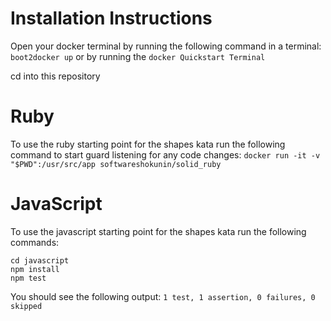 Installation Instructions
===============

Open your docker terminal by running the following command in a terminal:
`boot2docker up` or by running the `docker Quickstart Terminal`

cd into this repository

# Ruby

To use the ruby starting point for the shapes kata run the following command to start guard listening for any code changes:
`docker run -it -v "$PWD":/usr/src/app softwareshokunin/solid_ruby`

# JavaScript

To use the javascript starting point for the shapes kata run the following commands:

    cd javascript
    npm install
    npm test

You should see the following output:
    `1 test, 1 assertion, 0 failures, 0 skipped`
